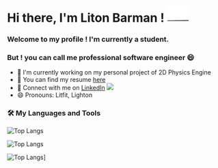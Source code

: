 # Hi there, I'm Liton Barman ! <img src="https://github.com/GraceWXT/GraceWXT/blob/main/doc/paw-waving-cropped.webp" width="50px">



### Welcome to my profile ! I'm currently a student.
### But ! you can call me professional software engineer 😄

- 🔭 I'm currently working on my personal project of 2D Physics Engine
- 🧐 You can find my resume [here](https://github.com/litonbarman/LitonBarman.github.io/blob/main/LitonBarman_Resume.pdf)
- 🔗 Connect with me on [LinkedIn](https://www.linkedin.com/in/litonbarman) <img src="https://camo.githubusercontent.com/603c4b5be183feb62c872b2507be983d63148742c5746554777656b5d8d4df4e/68747470733a2f2f63646e2e6a7364656c6976722e6e65742f67682f64657669636f6e732f64657669636f6e2f69636f6e732f6c696e6b6564696e2f6c696e6b6564696e2d6f726967696e616c2e737667" width="30px">
- 😄 Pronouns: Litfit, Lighton


### 🛠 My Languages and Tools

![Top Langs](https://github-readme-stats.vercel.app/api/top-langs/?username=litonbarman&hide=javascript,css,html,slash&theme=tokyonight&show_icons=true)


![Top Langs](https://github-readme-stats.vercel.app/api/top-langs/?username=litonbarman&hide=javascript,css,html,slash&theme=tokyonight)


![Top Langs](https://github-readme-stats.vercel.app/api?username=litonbarman)]

